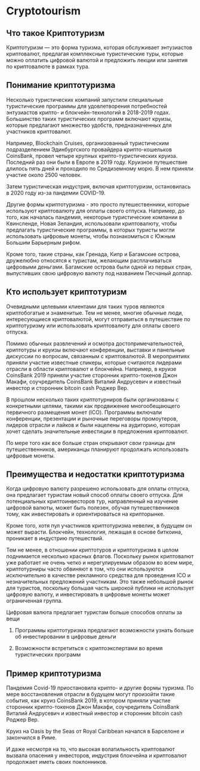 # Cryptotourism

## Что такое Криптотуризм

Криптотуризм — это форма туризма, которая обслуживает энтузиастов криптовалют, предлагая комплексные туристические туры, которые можно оплатить цифровой валютой и предложить лекции или занятия по криптовалюте в рамках тура.

## Понимание криптотуризма

Несколько туристических компаний запустили специальные туристические программы для удовлетворения потребностей энтузиастов крипто- и блокчейн-технологий в 2018-2019 годах. Большинство таких туристических программ включают круизы, которые предлагают множество удобств, предназначенных для участников криптовалют.

Например, Blockchain Cruises, организованный туристическим подразделением Эдинбургского провайдера крипто-кошельков CoinsBank, провел четыре крупных крипто-туристических круиза. Последний раз они были в Европе в 2019 году. Круизное путешествие длилось пять дней и проходило по Средиземному морю. В нем приняли участие около 2500 человек.

Затем туристическая индустрия, включая криптотуризм, остановилась в 2020 году из-за пандемии COVID-19.

Другие формы криптотуризма - это просто путешественники, которые используют криптовалюту для оплаты своего отпуска. Например, до того, как началась пандемия, некоторые туристические компании в Квинсленде, Новая Зеландия, использовали криптовалюту, чтобы предлагать туристические программы, в которых туристы могли использовать цифровые монеты, чтобы познакомиться с Южным Большим Барьерным рифом.

Кроме того, такие страны, как Гренада, Кипр и Багамские острова, дружелюбно относятся к туристам, желающим расплачиваться цифровыми деньгами. Багамские острова были одной из первых стран, выпустивших свою цифровую валюту под названием Песчаный доллар.

## Кто использует криптотуризм

Очевидными целевыми клиентами для таких туров являются криптобогатые и знаменитые. Тем не менее, многие обычные люди, интересующиеся криптовалютой, могут отправиться в путешествие по криптотуризму или использовать криптовалюту для оплаты своего отпуска.

Помимо обычных развлечений и осмотра достопримечательностей, криптотуры и круизы включают конференции, выставки и панельные дискуссии по вопросам, связанным с криптовалютой. В мероприятиях приняли участие известные спикеры, которые считаются лидерами отрасли в области криптовалют и блокчейна. Например, в круизе CoinsBank 2019 приняли участие сторонник крипто-токенов Джон Макафи, соучредитель CoinsBank Виталий Андрусевич и известный инвестор и сторонник bitcoin cash Роджер Вер.

В прошлом несколько таких криптотурниров были организованы с конкретными целями, такими как продвижение многообещающего первичного размещения монет (ICO). Программы включали конференции, презентации и рыночные переговоры промоутеров, лидеров отрасли и лайков и были нацелены на аудиторию, которая хочет сделать значительные инвестиции в предложения криптовалют.

По мере того как все больше стран открывают свои границы для путешественников, американцы планируют продолжать использовать цифровые монеты.

## Преимущества и недостатки криптотуризма

Когда цифровую валюту разрешено использовать для оплаты отпуска, она предлагает туристам новый способ оплаты своего отпуска. Для потенциальных криптоинвесторов тур, направленный на изучение цифровой валюты, может быть полезен, обучая путешественников тому, как инвестировать и ориентироваться на крипторынке.

Кроме того, хотя пул участников криптотуризма невелик, в будущем он может вырасти. Блокчейн, технология, лежащая в основе биткоина, проникает в индустрию путешествий.

Тем не менее, в отношении криптотуров и криптотуризма в целом поднимается несколько красных флагов. Поскольку рынок криптовалют уже работает не очень четко и нерегулируемым образом во всем мире, криптотурниры часто обвиняют в том, что они используются исключительно в качестве рекламного средства для проведения ICO и незначительных предложений участникам. Это также небольшой рынок для туристов, поскольку большая часть широкой публики не использует цифровую валюту, и инвестировать в цифровые монеты может ограниченная группа.

Цифровая валюта предлагает туристам больше способов оплаты за вещи

1. Программы криптотуризма предлагают возможности узнать больше об инвестировании в цифровые деньги

2. Возможности встретиться с криптоэкспертами во время туристических программ

## Пример криптотуризма

Пандемия Covid-19 приостановила крипто- и другие формы туризма. По мере восстановления отрасли в будущем могут произойти такие события, как круиз CoinsBank 2019, в котором приняли участие сторонник крипто-токенов Джон Макафи, соучредитель CoinsBank Виталий Андрусевич и известный инвестор и сторонник bitcoin cash Роджер Вер.

Круиз на Oasis by the Seas от Royal Caribbean начался в Барселоне и закончился в Риме.

И даже несмотря на то, что высокая волатильность криптовалют вызвала опасения у инвесторов, индустрия блокчейна и криптовалют продолжает иметь своих поклонников.
